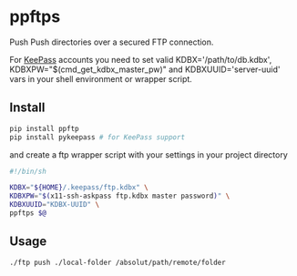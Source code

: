 # ppftps

Push Push directories over a secured FTP connection.

For [KeePass] accounts you need to set valid KDBX='/path/to/db.kdbx',
KDBXPW=\"$(cmd_get_kdbx_master_pw)\" and KDBXUUID='server-uuid' vars
in your shell environment or wrapper script.

## Install

```sh
pip install ppftp
pip install pykeepass # for KeePass support
```

and create a ftp wrapper script with your settings in your project directory

```sh
#!/bin/sh

KDBX="${HOME}/.keepass/ftp.kdbx" \
KDBXPW="$(x11-ssh-askpass ftp.kdbx master password)" \
KDBXUUID="KDBX-UUID" \
ppftps $@
```

## Usage

```sh
./ftp push ./local-folder /absolut/path/remote/folder
```

[KeePass]: https://keepass.info "KeePass Password Safe"
